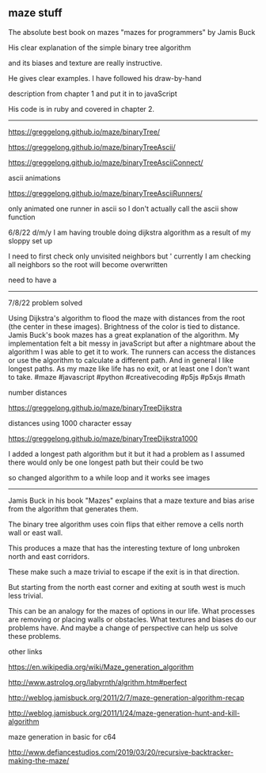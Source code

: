 ## maze stuff


The absolute best book on mazes 
"mazes for programmers" by Jamis Buck

His clear explanation of the simple binary tree algorithm

and its biases and texture are really instructive.

He gives clear examples. I have followed his draw-by-hand

description from chapter 1 and put it in to javaScript

His code is in ruby and covered in chapter 2.

-----------

https://greggelong.github.io/maze/binaryTree/

https://greggelong.github.io/maze/binaryTreeAscii/

https://greggelong.github.io/maze/binaryTreeAsciiConnect/


ascii animations 

https://greggelong.github.io/maze/binaryTreeAsciiRunners/

only animated one runner in ascii so I don't actually call the ascii show function

6/8/22  d/m/y
I am having trouble doing dijkstra algorithm as a result of my sloppy set up

I need to first check only unvisited neighbors but
'
currently I am checking all neighbors so the root will become overwritten 

need to have a 

--- 
7/8/22 problem solved

Using Dijkstra's algorithm to flood the maze with distances from the root (the center in these images). Brightness of the color is tied to distance. Jamis Buck's book mazes has a great explanation of the algorithm. My implementation felt a bit messy in javaScript but after a nightmare about the algorithm I was able to get it to work. The runners can access the distances or use the algorithm to calculate a different path. And in general I like longest paths. As my maze like life has no exit, or at least one I don't want to take. #maze #javascript #python #creativecoding #p5js #p5xjs #math 

number distances 

https://greggelong.github.io/maze/binaryTreeDijkstra


distances using 1000 character essay

https://greggelong.github.io/maze/binaryTreeDijkstra1000


I added a longest path algorithm but it but it had a problem as I assumed there would only be one longest path but their could be two

so changed algorithm to a while loop and it works see images

-------

Jamis Buck in his book "Mazes" explains that a maze texture and bias arise from the algorithm that generates them. 

The binary tree algorithm uses coin flips that either remove a cells north wall or east wall.

This produces a maze that has the interesting texture of long unbroken north and east corridors. 

These make such a maze trivial to escape if the exit is in that direction. 

But starting from the north east corner and exiting at south west is much less trivial.

This can be an analogy for the mazes of options in our life.  What processes are removing or placing walls or obstacles.  What textures and biases do our problems have. And maybe a change of perspective can help us solve these problems.






other links


https://en.wikipedia.org/wiki/Maze_generation_algorithm

http://www.astrolog.org/labyrnth/algrithm.htm#perfect


http://weblog.jamisbuck.org/2011/2/7/maze-generation-algorithm-recap


http://weblog.jamisbuck.org/2011/1/24/maze-generation-hunt-and-kill-algorithm


maze generation in basic for c64

http://www.defiancestudios.com/2019/03/20/recursive-backtracker-making-the-maze/
